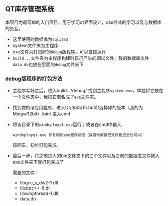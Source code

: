 ## QT库存管理系统

本项目为最简单的入门项目，用于学习qt界面设计，qss样式的学习以及与数据库的交互。

* 这里使用的数据库为`sqlite3`
* system文件夹为主程序
* exe文件为打包好的`debug`版程序，可以直接运行
* `build...`文件夹为主程序构建时自己产生的调试文件，我的数据库文件`data.db`也放在里面的`debug`文件夹下

### debug版程序的打包方法

* 主程序写好之后，进入build.../debug/ 找到主程序`system.exe`，单独将它放在一个文件夹中，我把它取名成了`exe`文件夹。
* 找到你的qt应用程序，进入Qt/`版本号`(5.14.3)/选择你的版本（我的为Mingw32bit）/bin/ 进入cmd
* 将该目录下的`windeployqt.exe`运行；或者在cmd中输入:
    ```shell
    windeployqt.exe 你复制的exe程序路径（或者你直接把文件拖进去也可以）
    ```
    按回车，初步打包完成。
* 最后一步，将之前进入的bin文件夹下的三个文件以及之前的数据库文件拖入exe文件夹下就打包完成了
    
    需要的文件：
    * libgcc_s_dw2-1.dll
    * libstdc++-6.dll
    * libwinpthread-1.dll
    * data.db
